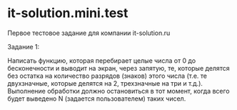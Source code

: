 # it-solution.mini.test
Первое тестовое задание для компании it-solution.ru

Задание 1:

Написать функцию, которая перебирает целые числа от 0 до бесконечности и выводит на экран, через запятую, те, 
которые делятся без остатка на количество разрядов (знаков) этого числа (т.е. те двухзначные, которые делятся на 2, 
трехзначные на три и т.д.). Выполнение обработки должно остановиться в тот момент,
когда всего будет выведено N (задается пользователем) таких чисел.
